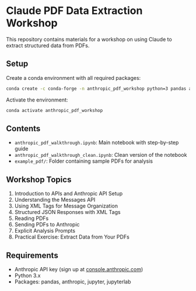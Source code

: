 # Claude PDF Data Extraction Workshop

This repository contains materials for a workshop on using Claude to extract structured data from PDFs.

## Setup

Create a conda environment with all required packages:

```bash
conda create -c conda-forge -n anthropic_pdf_workshop python=3 pandas anthropic jupyterlab
```

Activate the environment:

```bash
conda activate anthropic_pdf_workshop
```

## Contents

- `anthropic_pdf_walkthrough.ipynb`: Main notebook with step-by-step guide
- `anthropic_pdf_walkthrough_clean.ipynb`: Clean version of the notebook
- `example_pdf/`: Folder containing sample PDFs for analysis

## Workshop Topics

1. Introduction to APIs and Anthropic API Setup
2. Understanding the Messages API
3. Using XML Tags for Message Organization
4. Structured JSON Responses with XML Tags
5. Reading PDFs
6. Sending PDFs to Anthropic
7. Explicit Analysis Prompts
8. Practical Exercise: Extract Data from Your PDFs

## Requirements

- Anthropic API key (sign up at [console.anthropic.com](https://console.anthropic.com))
- Python 3.x
- Packages: pandas, anthropic, jupyter, jupyterlab
